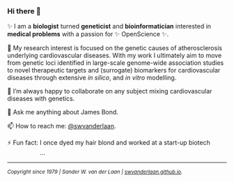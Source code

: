 ### Hi there 👋

<!--
**swvanderlaan/swvanderlaan** is a ✨ _special_ ✨ repository because its `README.md` (this file) appears on your GitHub profile.

Here are some ideas to get you started:

- 🔭 I’m currently working on ...
- 🌱 I’m currently learning ...
- 👯 I’m looking to collaborate on ...
- 🤔 I’m looking for help with ...
- 💬 Ask me about ...
- 📫 How to reach me: ...
- 😄 Pronouns: ...
- ⚡ Fun fact: ...
-->

✨ I am a **biologist** turned **geneticist** and **bioinformatician** interested in **medical problems** with a passion for ✨ OpenScience ✨. 

🔭 My research interest is focused on the genetic causes of atherosclerosis underlying cardiovascular diseases. With my work I ultimately aim to move from genetic loci identified in large-scale genome-wide association studies to novel therapeutic targets and (surrogate) biomarkers for cardiovascular diseases through extensive _in silico_, and _in vitro_ modelling.

👯 I’m always happy to collaborate on any subject mixing cardiovascular diseases with genetics.

💬 Ask me anything about James Bond.

📫 How to reach me: [@swvanderlaan](https://www.twitter.com/swvanderlaan).

⚡ Fun fact: I once dyed my hair blond and worked at a start-up biotech <img src="https://user-images.githubusercontent.com/8877879/149102619-56d82e7c-5b01-4c9e-870a-3c16afd19c42.png" width="75" height="14" />...

---
<sup>_Copyright since 1979 | Sander W. van der Laan | [swvanderlaan.github.io](https://swvanderlaan.github.io)._</sup>
